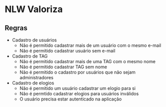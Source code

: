 # NLW Valoriza

## Regras

* Cadastro de usuários
  * Não é permitido cadastrar mais de um usuário com o mesmo e-mail
  * Não é permitido cadastrar usuário sem e-mail
* Cadastro de TAG
  * Não é permitido cadastrar mais de uma TAG com o mesmo nome
  * Não é permitido cadastrar TAG sem nome
  * Não é permitido o cadastro por usuários que não sejam administradores
* Cadastro de elogios
  * Não é permitido um usuário cadastrar um elogio para si
  * Não é permtido cadastrar elogios para usuários inválidos
  * O usuário precisa estar autenticado na aplicação
